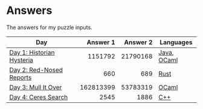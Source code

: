 # Answers

The answers for my puzzle inputs.

| Day                                                              | Answer 1  | Answer 2  | Languages                        |
| ---------------------------------------------------------------- | ---------:| ---------:| -------------------------------- |
| [Day 1: Historian Hysteria](https://adventofcode.com/2024/day/1) |   1151792 |  21790168 | [Java](src/main/java/Day01.java), [OCaml](src/main/ml/day01.ml) |
| [Day 2: Red-Nosed Reports](https://adventofcode.com/2024/day/2)  |       660 |       689 | [Rust](src/main/rs/day02.rs)     |
| [Day 3: Mull It Over](https://adventofcode.com/2024/day/3)       | 162813399 |  53783319 | [OCaml](src/main/ml/day03.ml)    |
| [Day 4: Ceres Search](https://adventofcode.com/2024/day/4)       |      2545 |      1886 | [C++](src/main/cpp/day04.cpp)    |
